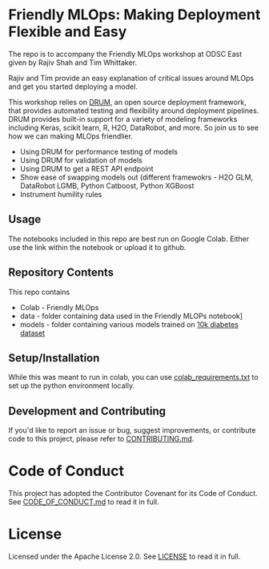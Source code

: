 # Friendly MLOps: Making Deployment Flexible and Easy

The repo is to accompany the Friendly MLOps workshop at ODSC East given by Rajiv Shah and Tim Whittaker.  

Rajiv and Tim provide an easy explanation of critical issues around MLOps and get you started deploying a model.

This workshop relies on [DRUM](https://github.com/datarobot/datarobot-user-models), an open source deployment framework, that provides automated testing and flexibility around deployment pipelines. DRUM provides built-in support for a variety of modeling frameworks including Keras, scikit learn, R, H2O, DataRobot, and more. So join us to see how we can making MLOps friendlier.

* Using DRUM for performance testing of models
* Using DRUM for validation of models
* Using DRUM to get a REST API endpoint
* Show ease of swapping models out (different framewokrs - H2O GLM, DataRobot LGMB, Python Catboost, Python XGBoost
* Instrument humility rules

## Usage

The notebooks included in this repo are best run on Google Colab. Either use the link within the notebook or upload it to github.  

## Repository Contents

This repo contains
* Colab - Friendly MLOps
* data - folder containing data used in the Friendly MLOPs notebook]
* models - folder containing various models trained on [10k diabetes dataset](./data/readmissions_train.csv)

## Setup/Installation

While this was meant to run in colab, you can use [colab_requirements.txt](colab_requirements.txt) to set up the python environment locally.  

## Development and Contributing

If you'd like to report an issue or bug, suggest improvements, or contribute code to this project, please refer to [CONTRIBUTING.md](CONTRIBUTING.md).


# Code of Conduct

This project has adopted the Contributor Covenant for its Code of Conduct. 
See [CODE_OF_CONDUCT.md](CODE_OF_CONDUCT.md) to read it in full.

# License

Licensed under the Apache License 2.0. 
See [LICENSE](LICENSE) to read it in full.


